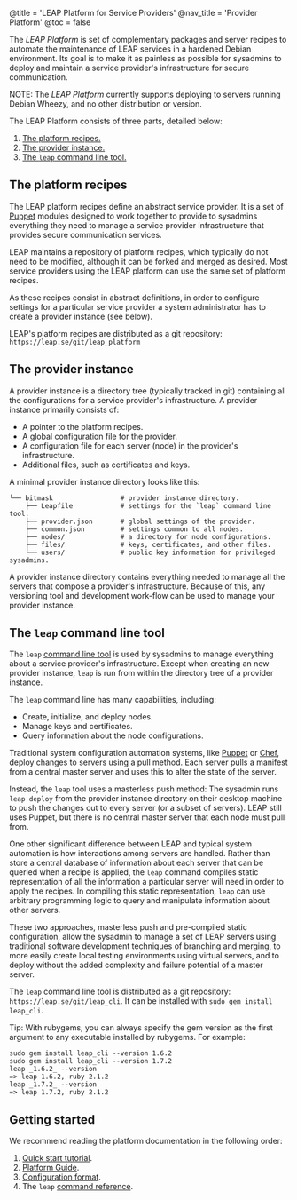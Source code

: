 @title = 'LEAP Platform for Service Providers'
@nav_title = 'Provider Platform'
@toc = false

The *LEAP Platform* is set of complementary packages and server recipes to automate the maintenance of LEAP services in a hardened Debian environment. Its goal is to make it as painless as possible for sysadmins to deploy and maintain a service provider's infrastructure for secure communication.

NOTE: The *LEAP Platform* currently supports deploying to servers running Debian Wheezy, and no other distribution or version.

The LEAP Platform consists of three parts, detailed below:

1. [The platform recipes.](#the-platform-recipes)
2. [The provider instance.](#the-provider-instance)
3. [The `leap` command line tool.](#the-leap-command-line-tool)

The platform recipes
--------------------

The LEAP platform recipes define an abstract service provider. It is a set of [Puppet](https://puppetlabs.com/puppet/puppet-open-source/) modules designed to work together to provide to sysadmins everything they need to manage a service provider infrastructure that provides secure communication services.

LEAP maintains a repository of platform recipes, which typically do not need to be modified, although it can be forked and merged as desired. Most service providers using the LEAP platform can use the same set of platform recipes.

As these recipes consist in abstract definitions, in order to configure settings for a particular service provider a system administrator has to create a provider instance (see below).

LEAP's platform recipes are distributed as a git repository: `https://leap.se/git/leap_platform`

The provider instance
---------------------

A provider instance is a directory tree (typically tracked in git) containing all the configurations for a service provider's infrastructure. A provider instance primarily consists of:

* A pointer to the platform recipes.
* A global configuration file for the provider.
* A configuration file for each server (node) in the provider's infrastructure.
* Additional files, such as certificates and keys.

A minimal provider instance directory looks like this:

    └── bitmask                 # provider instance directory.
        ├── Leapfile            # settings for the `leap` command line tool.
        ├── provider.json       # global settings of the provider.
        ├── common.json         # settings common to all nodes.
        ├── nodes/              # a directory for node configurations.
        ├── files/              # keys, certificates, and other files.
        └── users/              # public key information for privileged sysadmins.


A provider instance directory contains everything needed to manage all the servers that compose a provider's infrastructure. Because of this, any versioning tool and development work-flow can be used to manage your provider instance.

The `leap` command line tool
----------------------------

The `leap` [command line tool](commands) is used by sysadmins to manage everything about a service provider's infrastructure. Except when creating an new provider instance, `leap` is run from within the directory tree of a provider instance.

The `leap` command line has many capabilities, including:

* Create, initialize, and deploy nodes.
* Manage keys and certificates.
* Query information about the node configurations.

Traditional system configuration automation systems, like [Puppet](https://puppetlabs.com/puppet/puppet-open-source/) or [Chef](http://www.opscode.com/chef/), deploy changes to servers using a pull method. Each server pulls a manifest from a central master server and uses this to alter the state of the server.

Instead, the `leap` tool uses a masterless push method: The sysadmin runs `leap deploy` from the provider instance directory on their desktop machine to push the changes out to every server (or a subset of servers). LEAP still uses Puppet, but there is no central master server that each node must pull from.

One other significant difference between LEAP and typical system automation is how interactions among servers are handled. Rather than store a central database of information about each server that can be queried when a recipe is applied, the `leap` command compiles static representation of all the information a particular server will need in order to apply the recipes. In compiling this static representation, `leap` can use arbitrary programming logic to query and manipulate information about other servers.

These two approaches, masterless push and pre-compiled static configuration, allow the sysadmin to manage a set of LEAP servers using traditional software development techniques of branching and merging, to more easily create local testing environments using virtual servers, and to deploy without the added complexity and failure potential of a master server.

The `leap` command line tool is distributed as a git repository: `https://leap.se/git/leap_cli`. It can be installed with `sudo gem install leap_cli`.

Tip: With rubygems, you can always specify the gem version as the first argument to any executable installed by rubygems. For example:

    sudo gem install leap_cli --version 1.6.2
    sudo gem install leap_cli --version 1.7.2
    leap _1.6.2_ --version
    => leap 1.6.2, ruby 2.1.2
    leap _1.7.2_ --version
    => leap 1.7.2, ruby 2.1.2

Getting started
----------------------------------

We recommend reading the platform documentation in the following order:

1. [Quick start tutorial](tutorials/quick-start).
2. [Platform Guide](guide).
3. [Configuration format](platform/config).
4. The `leap` [command reference](platform/commands).
